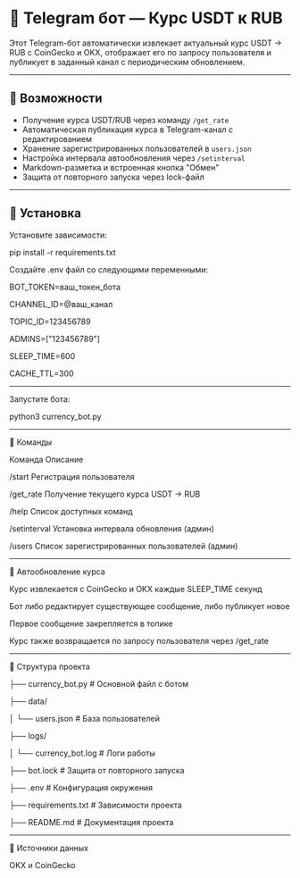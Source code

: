 # 💱 Telegram бот — Курс USDT к RUB

Этот Telegram-бот автоматически извлекает актуальный курс USDT → RUB с CoinGecko и OKX, отображает его по запросу пользователя и публикует в заданный канал с периодическим обновлением.

---

## 🚀 Возможности

- Получение курса USDT/RUB через команду `/get_rate`
- Автоматическая публикация курса в Telegram-канал с редактированием
- Хранение зарегистрированных пользователей в `users.json`
- Настройка интервала автообновления через `/setinterval`
- Markdown-разметка и встроенная кнопка "Обмен"
- Защита от повторного запуска через lock-файл

---


## 🧰 Установка

Установите зависимости:

pip install -r requirements.txt


Создайте .env файл со следующими переменными:

BOT_TOKEN=ваш_токен_бота

CHANNEL_ID=@ваш_канал

TOPIC_ID=123456789

ADMINS=["123456789"]

SLEEP_TIME=600

CACHE_TTL=300

---


Запустите бота:

python3 currency_bot.py

---


📡 Команды

Команда	Описание

/start	Регистрация пользователя

/get_rate	Получение текущего курса USDT → RUB

/help	Список доступных команд

/setinterval	Установка интервала обновления (админ)

/users	Список зарегистрированных пользователей (админ)

---


🔄 Автообновление курса

Курс извлекается с CoinGecko и OKX каждые SLEEP_TIME секунд

Бот либо редактирует существующее сообщение, либо публикует новое

Первое сообщение закрепляется в топике

Курс также возвращается по запросу пользователя через /get_rate

---


📁 Структура проекта


├── currency_bot.py       # Основной файл с ботом

├── data/

│   └── users.json        # База пользователей

├── logs/

│   └── currency_bot.log  # Логи работы

├── bot.lock              # Защита от повторного запуска

├── .env                  # Конфигурация окружения

├── requirements.txt      # Зависимости проекта

├── README.md             # Документация проекта


---

🧩 Источники данных

OKX и CoinGecko